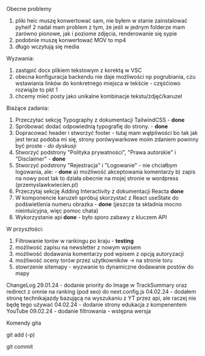 Obecne problemy

1. pliki heic muszę konwertować sam, nie byłem w stanie zainstalować pyheif
2  nadal mam problem z tym, że jeśli w jednym folderze mam zarówno pionowe, jak i poziome zdjęcia, renderowanie się sypie
3. podobnie muszę konwertować MOV to mp4 
4. długo wczytują się media

Wyzwania:

1. zastąpić docx plikiem tekstowym z korektą w VSC
2. obecna konfiguracja backendu nie daje możliwości np pogrubiania, czu wstawiania linków do konkretnego miejsca w tekście - częśćiowo rozwiąże to pkt 1
3. chcemy mieć posty jako unikalne kombinacje tekstu/zdjęć/karuzel


Biażące zadania:

1. Przeczytać sekcję Typography z dokumentacji TailwindCSS - **done**
2. Spróbować dodać odpowiednią typografię do strony. - **done**
3. Dopracować header i stworzyć footer - tutaj mam wątpliwości bo tak jak jest teraz podoba mi się, strony porówywarkowe moim zdaniem powinny być proste - *do dyskusji*
4. Stworzyć podstrony "Polityka prywatności", "Prawa autorskie" i "Disclaimer" - **done** 
5. Stworzyć podstrony "Rejestracja" i "Logowanie" - nie chciałbym logowania, ale: - **done**
    a) możliwość akceptowania komentarzy 
    b) zapis na nowy post
    tak to działa obecnie na mojej stronie w wordpress (przemyslawkwiecien.pl)
6. Przeczytaj sekcję Adding Interactivity z dokumentacji Reacta **done**
7. W komponencie karuzeli spróbuj skorzystać z React useState do podświetlenia numeru obrazka - **done** (jeszcze ta składnia mocno nieintuicyjna, więc pomoc chata)
8. Wykorzystanie api  **done** - było sporo zabawy z kluczem API



W przyszłości:

1. Filtrowanie torów w rankingu po kraju - **testing**
2. możliwość zapisu na newsletter z nowym wpisem
3. możliwość dodawania komentarzy pod wpisem z opcją autoryzacji
4. możliwość oceny torów przez użytkowników -> na stronie toru
5. stowrzenie sitemapy - wyzwanie to dynamiczne dodawanie postów do mapy




ChangeLog
29.01.24 - dodanie priority do Image w TrackSummary oraz redirect z omnie na ranking (pod seo) do next.config.js
04.02.24 - dodałem stronę technikajazdy bazującą na wyszukaniu z YT przez api, ale raczej nie będę tego używać
04.02.24 - dodanie strony edukacja z kompenentem YouTube 
09.02.24 - dodanie filtrowania - wstępna wersja








Komendy gita

git add (-p)

git commit

